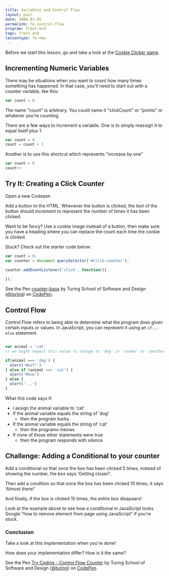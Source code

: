 ```yaml
---
title: Variables and Control Flow
layout: post
date: 2000-01-05
permalink: fe-control-flow
program: front-end
tags: front-end
lessontype: fe-new
---
```


Before we start this lesson, go and take a look at the [Cookie Clicker game](http://orteil.dashnet.org/cookieclicker/). 

## Incrementing Numeric Variables

There may be situations when you want to count how many times something has happened. In that case, you'll need to start out with a counter variable, like this:

```js
var count = 0
```

The name "count" is arbitrary. You could name it "clickCount" or "points" or whatever you're counting.

There are a few ways to increment a variable. One is to simply reassign it to equal itself plus 1:

```js
var count = 0
count = count + 1
```

Another is to use this shortcut which represents "increase by one"

```js
var count = 0
count++
```

<div class="try-it">
  <h2>Try It: Creating a Click Counter</h2>

  <p>Open a new Codepen</p>

  <p>Add a button to the HTML. Whenever the button is clicked, the text of the button should increment to represent the number of times it has been clicked.</p>

  <p>Want to be fancy? Use a cookie image instead of a button, then make sure you have a heading where you can replace the count each time the cookie is clicked.</p>

  <p>Stuck? Check out the starter code below:</p>
</div>

```js
var count = 0;
var counter = document.querySelector('#click-counter');

counter.addEventListener('click', function(){
  
});
```

<p data-height="300" data-theme-id="23788" data-slug-hash="gWpaqg" data-default-tab="js,result" data-user="turing" data-embed-version="2" data-pen-title="counter-base" class="codepen">See the Pen <a href="https://codepen.io/team/turing/pen/gWpaqg/">counter-base</a> by Turing School of Software and Design (<a href="http://codepen.io/turing">@turing</a>) on <a href="http://codepen.io">CodePen</a>.</p>
<script async src="https://production-assets.codepen.io/assets/embed/ei.js"></script>

## Control Flow

Control Flow refers to being able to determine what the program does given certain inputs or values. In JavaScript, you can represent it using an `if... else` statement.

```js

var animal = 'cat'
// we might expect this value to change to 'dog' or 'snake' or 'panther'

if(animal === 'dog') {
  alert('Woof!')
} else if (animal === 'cat') {
  alert('Meow')
} else {
  alert('...')
}

```

What this code says if:

  - I assign the animal variable to 'cat'
  - If the animal variable equals the string of 'dog'
    - then the program barks
  - If the animal variable equals the string of 'cat'
    - then the programs meows
  - If none of those other statements were true
    - then the program responds with silence


<div class="try-it">
<h2>Challenge: Adding a Conditional to your counter</h2>

<p>Add a conditional so that once the box has been clicked 5 times, instead of showing the number, the box says 'Getting closer!'.</p>

<p>Then add a condition so that once the box has been clicked 10 times, it says 'Almost there!'</p> 

<p>And finally, if the box is clicked 15 times, the entire box disapears!</p>

<p>Look at the example above to see how a conditional in JavaScript looks. Google "how to remove element from page using JavaScript" if you're stuck.</p>
</div>

### Conclusion

Take a look at this implementation when you're done!

How does your implementation differ? How is it the same?

<p data-height="300" data-theme-id="23788" data-slug-hash="dWPvJR" data-default-tab="result" data-user="turing" data-embed-version="2" data-pen-title="Try Coding - Control Flow Counter" data-preview="true" class="codepen">See the Pen <a href="http://codepen.io/team/turing/pen/dWPvJR/">Try Coding - Control Flow Counter</a> by Turing School of Software and Design (<a href="http://codepen.io/turing">@turing</a>) on <a href="http://codepen.io">CodePen</a>.</p>
<script async src="https://production-assets.codepen.io/assets/embed/ei.js"></script>
